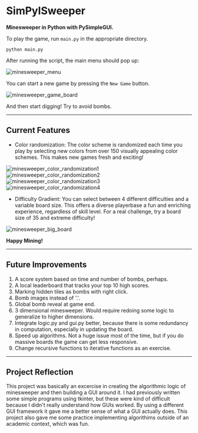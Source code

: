 # SimPylSweeper
**Minesweeper in Python with PySimpleGUI.**

To play the game, run `main.py` in the appropriate directory.

```console
python main.py
```

After running the script, the main menu should pop up:

![minesweeper_menu](https://user-images.githubusercontent.com/78166995/115398955-ab4c7800-a1b5-11eb-913c-145af3dc6af6.PNG)

You can start a new game by pressing the `New Game` button.

![minesweeper_game_board](https://user-images.githubusercontent.com/78166995/115399073-d0d98180-a1b5-11eb-9c8a-569ddd8695b8.PNG)

And then start digging! Try to avoid bombs.

***

## Current Features

* Color randomization: The color scheme is randomized each time you play by selecting new colors from over 150 visually appealing color schemes. This makes new games fresh and exciting!

![minesweeper_color_randomization1](https://user-images.githubusercontent.com/78166995/115399890-a5a36200-a1b6-11eb-8879-c9be79c6ed23.PNG)
![minesweeper_color_randomization2](https://user-images.githubusercontent.com/78166995/115399898-a76d2580-a1b6-11eb-82b6-e28e62b934b5.PNG)
![minesweeper_color_randomization3](https://user-images.githubusercontent.com/78166995/115399905-a89e5280-a1b6-11eb-817d-77a9b0b83e98.PNG)
![minesweeper_color_randomization4](https://user-images.githubusercontent.com/78166995/115399908-a936e900-a1b6-11eb-8ba2-08a83108967b.PNG)

* Difficulty Gradient: You can select between 4 different difficulties and a variable board size. This offers a diverse playerbase a fun and enriching experience, regardless of skill level. For a real challenge, try a board size of 35 and extreme difficulty!

![minesweeper_big_board](https://user-images.githubusercontent.com/78166995/115400188-fb780a00-a1b6-11eb-8e0b-21452e5b4b61.PNG)

**Happy Mining!**

***

## Future Improvements

1. A score system based on time and number of bombs, perhaps.
2. A local leaderboard that tracks your top 10 high scores.
3. Marking hidden tiles as bombs with right click.
4. Bomb images instead of '.'.
5. Global bomb reveal at game end.
6. 3 dimensional minesweeper. Would require redoing some logic to generalize to higher dimensions.
7. Integrate logic.py and gui.py better, because there is some redundancy in computation, especially in updating the board.
8. Speed up algorithms. Not a huge issue most of the time, but if you do massive boards the game can get less responsive.
9. Change recursive functions to iterative functions as an exercise.

***

## Project Reflection

This project was basically an excercise in creating the algorithmic logic of minesweeper and then building a GUI around it. I had previously written some simple programs using tkinter, but these were kind of difficult because I didn't really understand how GUIs worked. By using a different GUI framework it gave me a better sense of what a GUI actually does. This project also gave me some practice implementing algorithims outside of an academic context, which was fun.
